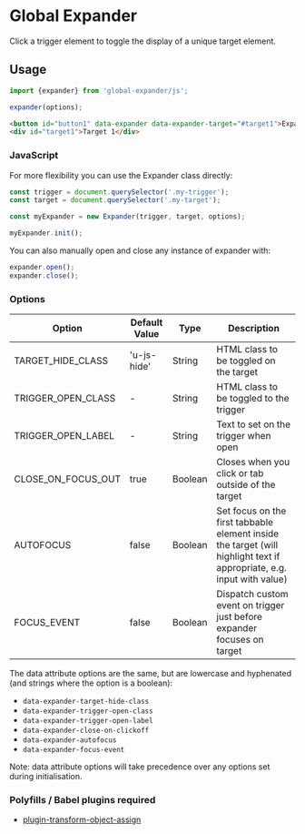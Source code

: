 # Global Expander

Click a trigger element to toggle the display of a unique target element.

## Usage

```javascript
import {expander} from 'global-expander/js';

expander(options);
```

```html
<button id="button1" data-expander data-expander-target="#target1">Expander 1</button>
<div id="target1">Target 1</div>
```

### JavaScript

For more flexibility you can use the Expander class directly:

```javascript
const trigger = document.querySelector('.my-trigger');
const target = document.querySelector('.my-target');

const myExpander = new Expander(trigger, target, options);

myExpander.init();
``` 

You can also manually open and close any instance of expander with:

```javascript
expander.open();
expander.close();
```

### Options

| Option             | Default Value | Type    | Description |
|--------------------|---------------|---------|-----------------------------------------------------------------------------------------------------------------------|
| TARGET_HIDE_CLASS  | 'u-js-hide'   | String  | HTML class to be toggled on the target                                                                                |
| TRIGGER_OPEN_CLASS | -             | String  | HTML class to be toggled to the trigger                                                                               |
| TRIGGER_OPEN_LABEL | -             | String  | Text to set on the trigger when open                                                                                  |
| CLOSE_ON_FOCUS_OUT  | true          | Boolean | Closes when you click or tab outside of the target                                                                           |
| AUTOFOCUS          | false         | Boolean | Set focus on the first tabbable element inside the target (will highlight text if appropriate, e.g. input with value) |
| FOCUS_EVENT          | false         | Boolean | Dispatch custom event on trigger just before expander focuses on target |

The data attribute options are the same, but are lowercase and hyphenated (and strings where the option is a boolean):

- `data-expander-target-hide-class`
- `data-expander-trigger-open-class`
- `data-expander-trigger-open-label`
- `data-expander-close-on-clickoff`
- `data-expander-autofocus`
- `data-expander-focus-event`

Note: data attribute options will take precedence over any options set during initialisation.

### Polyfills / Babel plugins required

- [plugin-transform-object-assign](https://babeljs.io/docs/en/babel-plugin-transform-object-assign)
